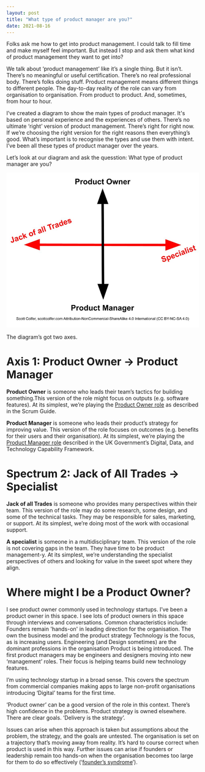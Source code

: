 ```yaml
---
layout: post
title: "What type of product manager are you?"
date: 2021-08-16
---
```


Folks ask me how to get into product management. I could talk to fill time and make myself feel important. But instead I stop and ask them what kind of product management they want to get into?

We talk about ‘product management’ like it’s a single thing. But it isn’t. There’s no meaningful or useful certification. There’s no real professional body. There’s folks doing stuff. Product management means different things to different people. The day-to-day reality of the role can vary from organisation to organisation. From product to product. And, sometimes, from hour to hour. 

I’ve created a diagram to show the main types of product manager. It's based on personal experience and the experiences of others. There’s no ultimate ‘right’ version of product management. There’s right for right now. If we’re choosing the right version for the right reasons then everything’s good. What’s important is to recognise the types and use them with intent. I’ve been all these types of product manager over the years.

Let’s look at our diagram and ask the quesstion: What type of product manager are you?

![Type of Product Manager Quadrant Diagram by Scott Colfer](/assets/product_quadrant.jpg)

The diagram’s got two axes. 

# Axis 1: Product Owner → Product Manager

**Product Owner** is someone who leads their team’s tactics for building something.This version of the role might focus on outputs (e.g. software features). At its simplest, we’re playing the [Product Owner role](https://scrumguides.org/scrum-guide.html#product-owner) as described in the Scrum Guide.

**Product Manager** is someone who leads their product’s strategy for improving value. This version of the role focuses on outcomes (e.g. benefits for their users and their organisation). At its simplest, we’re playing the [Product Manager role](https://www.gov.uk/guidance/product-manager) described in the UK Government’s Digital, Data, and Technology Capability Framework.

# Spectrum 2: Jack of All Trades → Specialist

**Jack of all Trades** is someone who provides many perspectives within their team. This version of the role may do some research, some design, and some of the technical tasks. They may be responsible for sales, marketing, or support. At its simplest, we’re doing most of the work with occasional support.

**A specialist** is someone in a multidisciplinary team. This version of the role is not covering gaps in the team. They have time to be product management-y. At its simplest, we’re understanding the specialist perspectives of others and looking for value in the sweet spot where they align.

# Where might I be a Product Owner?

I see product owner commonly used in technology startups. I’ve been a product owner in this space. I see lots of product owners in this space through interviews and conversations. Common characteristics include:
Founders remain 'hands-on' in leading direction for the organisation. The own the business model and the product strategy
Technology is the focus, as is increasing users. Engineering (and Design sometimes) are the dominant professions in the organisation
Product is being introduced. The first product managers may be engineers and designers moving into new ‘management’ roles. Their focus is helping teams build new technology features.

I’m using technology startup in a broad sense. This covers the spectrum from commercial companies making apps to large non-profit organisations introducing ‘Digital’ teams for the first time.

‘Product owner’ can be a good version of the role in this context. There’s high confidence in the problems. Product strategy is owned elsewhere. There are clear goals. ‘Delivery is the strategy’. 

Issues can arise when this approach is taken but assumptions about the problem, the strategy, and the goals are untested. The organisation is set on a trajectory that’s moving away from reality. It’s hard to course correct when product is used in this way. Further issues can arise if founders or leadership remain too hands-on when the organisation becomes too large for them to do so effectively (‘[founder’s syndrome](https://en.wikipedia.org/wiki/Founder%27s_syndrome#:~:text=Founder%27s%20syndrome%20(also%20founderitis)%20is,a%20wide%20range%20of%20problems.)’).

